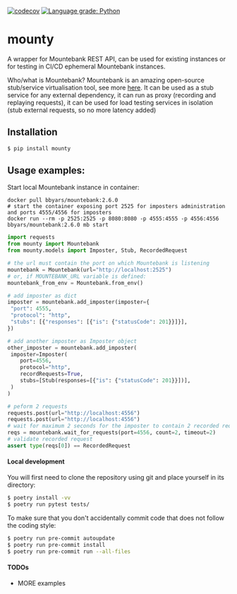 [![codecov](https://codecov.io/gh/vicusbass/mounty/branch/main/graph/badge.svg?token=7Y76GKTW5L)](https://codecov.io/gh/vicusbass/mounty)
[![Language grade: Python](https://img.shields.io/lgtm/grade/python/g/vicusbass/mounty.svg?logo=lgtm&logoWidth=18)](https://lgtm.com/projects/g/vicusbass/mounty/context:python)
# mounty

A wrapper for Mountebank REST API, can be used for existing instances or for testing in CI/CD ephemeral Mountebank instances.

Who/what is Mountebank? Mountebank is an amazing open-source stub/service virtualisation tool, see more [here](http://www.mbtest.org/).
It can be used as a stub service for any external dependency, it can run as proxy (recording and replaying requests), it can be used for load testing services in isolation (stub external requests, so no more latency added)


## Installation

```bash
$ pip install mounty
```

## Usage examples:

Start local Mountebank instance in container:

```shell
docker pull bbyars/mountebank:2.6.0
# start the container exposing port 2525 for imposters administration and ports 4555/4556 for imposters
docker run --rm -p 2525:2525 -p 8080:8080 -p 4555:4555 -p 4556:4556 bbyars/mountebank:2.6.0 mb start
```

```python
import requests
from mounty import Mountebank
from mounty.models import Imposter, Stub, RecordedRequest

# the url must contain the port on which Mountebank is listening
mountebank = Mountebank(url="http://localhost:2525")
# or, if MOUNTEBANK_URL variable is defined:
mountebank_from_env = Mountebank.from_env()

# add imposter as dict
imposter = mountebank.add_imposter(imposter={
 "port": 4555,
 "protocol": "http",
 "stubs": [{"responses": [{"is": {"statusCode": 201}}]}],
})

# add another imposter as Imposter object
other_imposter = mountebank.add_imposter(
 imposter=Imposter(
    port=4556,
    protocol="http",
    recordRequests=True,
    stubs=[Stub(responses=[{"is": {"statusCode": 201}}])],
 )
)

# peform 2 requests
requests.post(url="http://localhost:4556")
requests.post(url="http://localhost:4556")
# wait for maximum 2 seconds for the imposter to contain 2 recorded requests
reqs = mountebank.wait_for_requests(port=4556, count=2, timeout=2)
# validate recorded request
assert type(reqs[0]) == RecordedRequest
```

#### Local development

You will first need to clone the repository using git and place yourself in its directory:

```bash
$ poetry install -vv
$ poetry run pytest tests/
```

To make sure that you don't accidentally commit code that does not follow the coding style:

```bash
$ poetry run pre-commit autoupdate
$ poetry run pre-commit install
$ poetry run pre-commit run --all-files
```

#### TODOs

- MORE examples
